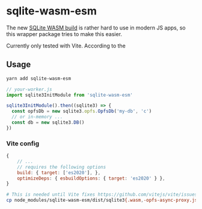 # sqlite-wasm-esm

The new [SQLite WASM build](https://github.com/sqlite/sqlite/tree/master/ext/wasm/) is rather hard to use in modern JS apps, so this wrapper package tries to make this easier.

Currently only tested with Vite. According to the

## Usage

```sh
yarn add sqlite-wasm-esm
```

```js
// your-worker.js
import sqlite3InitModule from 'sqlite-wasm-esm'

sqlite3InitModule().then((sqlite3) => {
  const opfsDb = new sqlite3.opfs.OpfsDb('my-db', 'c')
  // or in-memory ...
  const db = new sqlite3.DB()
})
```

### Vite config

```js
{
	// ...
	// requires the following options
	build: { target: ['es2020'], },
	optimizeDeps: { esbuildOptions: { target: 'es2020' } },
}
```

```sh
# This is needed until Vite fixes https://github.com/vitejs/vite/issues/10761
cp node_modules/sqlite-wasm-esm/dist/sqlite3{.wasm,-opfs-async-proxy.js} node_modules/.vite/deps/
```
